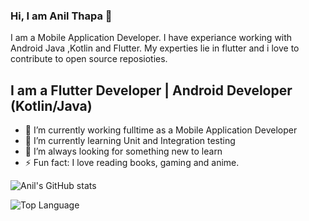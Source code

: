 ### Hi, I am Anil Thapa 👋
I am a Mobile Application Developer. I have experiance working with Android Java ,Kotlin and Flutter. My experties lie in flutter and i love to contribute to open source reposioties.

## I am a Flutter Developer | Android Developer (Kotlin/Java)
- 🔭 I’m currently working fulltime as a Mobile Application Developer
- 🌱 I’m currently learning Unit and Integration testing
- 🤔 I’m always looking for something new to learn
- ⚡ Fun fact: I love reading books, gaming and anime.

![Anil's GitHub stats](https://github-readme-stats-git-master-gameonanils-projects.vercel.app/api?username=gameonanil&show_icons=true&theme=dracula)

![Top Language](https://github-readme-stats-git-master-gameonanils-projects.vercel.app/api/top-langs?username=gameonanil&show_icons=true&theme=dracula&hide=javascript)
